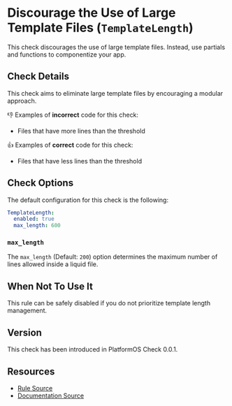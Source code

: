 # Discourage the Use of Large Template Files (`TemplateLength`)

This check discourages the use of large template files. Instead, use partials and functions to componentize your app.

## Check Details

This check aims to eliminate large template files by encouraging a modular approach.

:-1: Examples of **incorrect** code for this check:

- Files that have more lines than the threshold

:+1: Examples of **correct** code for this check:

- Files that have less lines than the threshold

## Check Options

The default configuration for this check is the following:

```yaml
TemplateLength:
  enabled: true
  max_length: 600
```

### `max_length`

The `max_length` (Default: `200`) option determines the maximum number of lines allowed inside a liquid file.

## When Not To Use It

This rule can be safely disabled if you do not prioritize template length management.

## Version

This check has been introduced in PlatformOS Check 0.0.1.

## Resources

- [Rule Source][codesource]
- [Documentation Source][docsource]

[codesource]: /lib/platformos_check/checks/template_length.rb
[docsource]: /docs/checks/template_length.md
